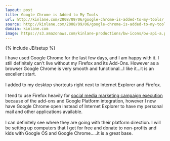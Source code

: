 ```yaml
---
layout: post
title: Google Chrome is Added to My Tools
url: http://kinlane.com/2008/09/06/google-chrome-is-added-to-my-tools/
source: http://kinlane.com/2008/09/06/google-chrome-is-added-to-my-tools/
domain: kinlane.com
image: https://s3.amazonaws.com/kinlane-productions/bw-icons/bw-api-a.png
---
```

{% include JB/setup %}<p>
     I have used Google Chrome for the last few days, and I am happy with it. I still definitely can't live without my Firefox and its Add-Ons. However as a browser Google Chrome is very smooth and functional...I like it...it is an excellent start.
     <br />
     <br />
     I added to my desktop shortcuts right next to Internet Explorer and Firefox.
     <br />
     <br />
     I tend to use Firefox heavily for <a href="http://www.socialmediasquad.com">social media marketing campaign execution</a> because of the add-ons and Google Platform integration, however I now have Google Chrome open instead of Internet Explorer to have my personal mail and other applications available.
     <br />
     <br />
     I can definitely see where they are going with their platform direction. I will be setting up computers that I get for free and donate to non-profits and kids with Google OS and Google Chrome.....it is a great base.
</p>